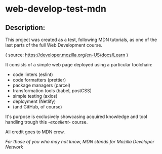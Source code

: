 # web-develop-test-mdn

## Description:
This project was created as a test, following MDN tutorials, as one of the last parts of the full Web Development course.


( source: https://developer.mozilla.org/en-US/docs/Learn )


It consists of a simple web page deployed using a particular toolchain:
* code linters (eslint)
* code formatters (prettier)
* package managers (parcel)
* transformation tools (babel, postCSS)
* simple testing (axios)
* deployment (Netlify)
* (and GitHub, of course)

It's purpose is exclusively showcasing acquired knowledge and tool handling trough this *-excellent-* course.

All credit goes to MDN crew.

*For those of you who may not know, MDN stands for Mozilla Developer Network*
